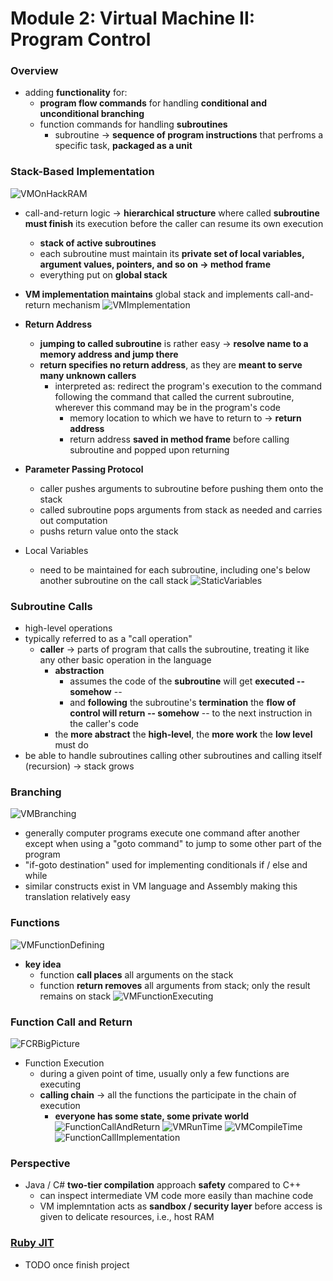# Module 2: Virtual Machine II: Program Control

### Overview
* adding **functionality** for:
  * **program flow commands** for handling **conditional and unconditional branching**
  * function commands for handling **subroutines**
    * subroutine -> **sequence of program instructions** that perfroms a specific task, **packaged as a unit**

### Stack-Based Implementation
![VMOnHackRAM](./images/VMOnHackRAM.png)
* call-and-return logic -> **hierarchical structure** where called **subroutine must finish** its execution before the caller can resume its own execution
  * **stack of active subroutines**
  * each subroutine must maintain its **private set of local variables, argument values, pointers, and so on -> method frame**
  * everything put on **global stack**
* **VM implementation maintains** global stack and implements call-and-return mechanism
![VMImplementation](./images/VMImplementation.png)

* **Return Address**
  * **jumping to called subroutine** is rather easy -> **resolve name to a memory address and jump there**
  * **return specifies no return address**, as they are **meant to serve many unknown callers**
    * interpreted as: redirect the program's execution to the command following the command that called the current subroutine, wherever this command may be in the program's code
      * memory location to which we have to return to -> **return address**
      * return address **saved in method frame** before calling subroutine and popped upon returning

* **Parameter Passing Protocol**
  * caller pushes arguments to subroutine before pushing them onto the stack
  * called subroutine pops arguments from stack as needed and carries out computation
  * pushs return value onto the stack

* Local Variables
  * need to be maintained for each subroutine, including one's below another subroutine on the call stack
![StaticVariables](./images/StaticVariables.png)

### Subroutine Calls
* high-level operations
* typically referred to as a "call operation"
  * **caller** -> parts of program that calls the subroutine, treating it like any other basic operation in the language
    * **abstraction**
      * assumes the code of the **subroutine** will get **executed -- somehow** --
      * and **following** the subroutine's **termination** the **flow of control will return -- somehow** -- to the next instruction in the caller's code
    * the **more abstract** the **high-level**, the **more work** the **low level** must do
* be able to handle subroutines calling other subroutines and calling itself (recursion) -> stack grows

### Branching
![VMBranching](./images/VMBranching.png)
* generally computer programs execute one command after another except when using a "goto command" to jump to some other part of the program
* "if-goto destination" used for implementing conditionals if / else and while
* similar constructs exist in VM language and Assembly making this translation relatively easy

### Functions
![VMFunctionDefining](./images/VMFunctionDefine.png)
* **key idea**
  * function **call places** all arguments on the stack
  * function **return removes** all arguments from stack; only the result remains on stack
![VMFunctionExecuting](./images/VMFunctionExecuting.png)

### Function Call and Return
![FCRBigPicture](./images/FCRBigPicture.png)
* Function Execution
  * during a given point of time, usually only a few functions are executing
  * **calling chain** -> all the functions the participate in the chain of execution
    * **everyone has some state, some private world**
![FunctionCallAndReturn](./images/FunctionCallAndReturn.png)
![VMRunTime](./images/VMRuntime.png)
![VMCompileTime](./images/VMCompileTime.png)
![FunctionCallImplementation](./images/FunctionCall.png)

### Perspective
* Java / C# **two-tier compilation** approach **safety** compared to C++
  * can inspect intermediate VM code more easily than machine code
  * VM implemntation acts as **sandbox / security layer** before access is given to delicate resources, i.e., host RAM

### [Ruby JIT](https://www.youtube.com/watch?v=svtRUkD0ACg)
* TODO once finish project
